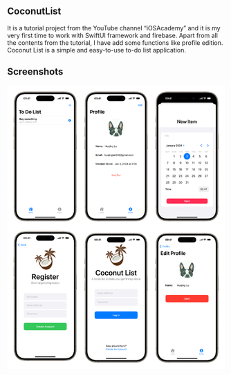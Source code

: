 ## CoconutList
It is a tutorial project from the YouTube channel “iOSAcademy” and it is my very first time to work with SwiftUI framework and firebase. Apart from all the contents from the tutorial, I have add some functions like profile edition. Coconut List is a simple and easy-to-use to-do list application.
## Screenshots
![](Screenshots.png)
